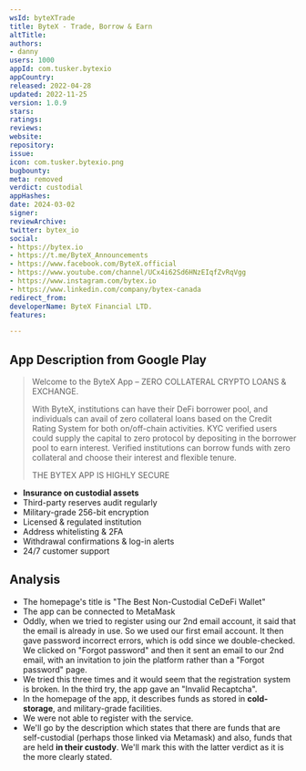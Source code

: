 ```yaml
---
wsId: byteXTrade
title: ByteX - Trade, Borrow & Earn
altTitle: 
authors:
- danny
users: 1000
appId: com.tusker.bytexio
appCountry: 
released: 2022-04-28
updated: 2022-11-25
version: 1.0.9
stars: 
ratings: 
reviews: 
website: 
repository: 
issue: 
icon: com.tusker.bytexio.png
bugbounty: 
meta: removed
verdict: custodial
appHashes: 
date: 2024-03-02
signer: 
reviewArchive: 
twitter: bytex_io
social:
- https://bytex.io
- https://t.me/ByteX_Announcements
- https://www.facebook.com/ByteX.official
- https://www.youtube.com/channel/UCx4i62Sd6HNzEIqfZvRqVgg
- https://www.instagram.com/bytex.io
- https://www.linkedin.com/company/bytex-canada
redirect_from: 
developerName: ByteX Financial LTD.
features: 

---
```


## App Description from Google Play 

> Welcome to the ByteX App – ZERO COLLATERAL CRYPTO LOANS & EXCHANGE.
>
> With ByteX, institutions can have their DeFi borrower pool, and individuals can avail of zero collateral loans based on the Credit Rating System for both on/off-chain activities. KYC verified users could supply the capital to zero protocol by depositing in the borrower pool to earn interest. Verified institutions can borrow funds with zero collateral and choose their interest and flexible tenure.
>
> THE BYTEX APP IS HIGHLY SECURE
>
- **Insurance on custodial assets**
- Third-party reserves audit regularly
- Military-grade 256-bit encryption
- Licensed & regulated institution
- Address whitelisting & 2FA
- Withdrawal confirmations & log-in alerts
- 24/7 customer support

## Analysis 

- The homepage's title is "The Best Non-Custodial CeDeFi Wallet"
- The app can be connected to MetaMask
- Oddly, when we tried to register using our 2nd email account, it said that the email is already in use. So we used our first email account. It then gave password incorrect errors, which is odd since we double-checked. We clicked on "Forgot password" and then it sent an email to our 2nd email, with an invitation to join the platform rather than a "Forgot password" page.
- We tried this three times and it would seem that the registration system is broken. In the third try, the app gave an "Invalid Recaptcha".
- In the homepage of the app, it describes funds as stored in **cold-storage**, and military-grade facilities.
- We were not able to register with the service. 
- We'll go by the description which states that there are funds that are self-custodial (perhaps those linked via Metamask) and also, funds that are held **in their custody**. We'll mark this with the latter verdict as it is the more clearly stated.
